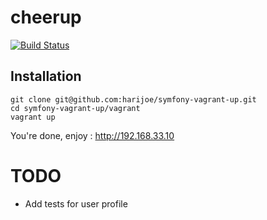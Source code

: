 cheerup
========
[![Build Status](https://travis-ci.org/harijoe/cheerup.svg)](https://github.com/harijoe/cheerup)

## Installation

```
git clone git@github.com:harijoe/symfony-vagrant-up.git
cd symfony-vagrant-up/vagrant
vagrant up
```
You're done, enjoy : http://192.168.33.10

TODO
====

 - Add tests for user profile
